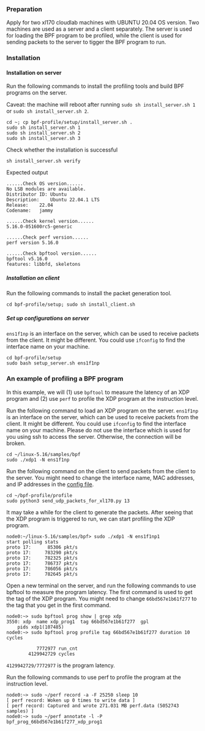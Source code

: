 ### Preparation
Apply for two xl170 cloudlab machines with UBUNTU 20.04 OS version. Two machines are used as a server and a client 
separately. The server is used for loading the BPF program to be profiled, while the client is used for sending 
packets to the server to tigger the BPF program to run. 

### Installation

#### Installation on server
Run the following commands to install the profiling tools and build BPF programs on the server.

Caveat: the machine will reboot after running `sudo sh install_server.sh 1` or `sudo sh install_server.sh 2`.
```
cd ~; cp bpf-profile/setup/install_server.sh .
sudo sh install_server.sh 1
sudo sh install_server.sh 2
sudo sh install_server.sh 3
```

Check whether the installation is successful

```
sh install_server.sh verify
```
Expected output
```
......Check OS version......
No LSB modules are available.
Distributor ID:	Ubuntu
Description:	Ubuntu 22.04.1 LTS
Release:	22.04
Codename:	jammy

......Check kernel version......
5.16.0-051600rc5-generic

......Check perf version......
perf version 5.16.0

......Check bpftool version......
bpftool v5.16.0
features: libbfd, skeletons
```

##### Installation on client
Run the following commands to install the packet generation tool.
```
cd bpf-profile/setup; sudo sh install_client.sh
```

##### Set up configurations on server
`ens1f1np` is an interface on the server, which can be used to receive packets from the client. It might be different. You could use `ifconfig` to find the interface name on your machine.

````
cd bpf-profile/setup
sudo bash setup_server.sh ens1f1np
````

### An example of profiling a BPF program
In this example, we will (1) use `bpftool` to measure the latency of an XDP program and (2) use `perf` to profile the XDP program at the instruction level.

Run the following command to load an XDP program on the server. `ens1f1np` is an interface on the server, which can be used to receive packets from the client. It might be different. You could use `ifconfig` to find the interface name on your machine. Please do not use the interface which is used for you using ssh to access the server. Otherwise, the connection will be broken.
```
cd ~/linux-5.16/samples/bpf
sudo ./xdp1 -N ens1f1np
```

Run the following command on the client to send packets from the client to the server. You might need to change the interface name, MAC addresses, and IP addresses in the [config file](https://github.com/smartnic/bpf-profile/blob/main/profile/config.xl170).
```
cd ~/bpf-profile/profile
sudo python3 send_udp_packets_for_xl170.py 13
```
It may take a while for the client to generate the packets. After seeing that the XDP program is triggered to run, we can 
start profiling the XDP program.
```
node0:~/linux-5.16/samples/bpf> sudo ./xdp1 -N ens1f1np1
start polling stats
proto 17:      85306 pkt/s
proto 17:     783290 pkt/s
proto 17:     782325 pkt/s
proto 17:     786737 pkt/s
proto 17:     786056 pkt/s
proto 17:     782645 pkt/s
```

Open a new terminal on the server, and run the following commands to use bpftool to measure the program latency.
The first command is used to get the tag of the XDP program. You might need to change `66bd567e1b61f277` to the tag
that you get in the first command.

```
node0:~> sudo bpftool prog show | grep xdp
3550: xdp  name xdp_prog1  tag 66bd567e1b61f277  gpl
	pids xdp1(107485)
node0:~> sudo bpftool prog profile tag 66bd567e1b61f277 duration 10 cycles

           7772977 run_cnt             
        4129942729 cycles
```
`4129942729/7772977` is the program latency.


Run the following commands to use perf to profile the program at the instruction level.
```
node0:~> sudo ~/perf record -a -F 25250 sleep 10
[ perf record: Woken up 0 times to write data ]
[ perf record: Captured and wrote 271.031 MB perf.data (5052743 samples) ]
node0:~> sudo ~/perf annotate -l -P bpf_prog_66bd567e1b61f277_xdp_prog1
```
